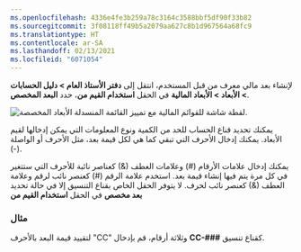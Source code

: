 ```yaml
---
ms.openlocfilehash: 4336e4fe3b259a78c3164c3588bbf5df90f33b82
ms.sourcegitcommit: 3f08118ff49b5a2079aa627c8b1d967564a68fc9
ms.translationtype: HT
ms.contentlocale: ar-SA
ms.lasthandoff: 02/13/2021
ms.locfileid: "6071054"
---
```

لإنشاء بعد مالي معرف من قبل المستخدم، انتقل إلى **دفتر الأستاذ العام > دليل الحسابات > الأبعاد > الأبعاد المالية** في الحقل **استخدام القيم من**، حدد **البعد المخصص**.
 
![لقطة شاشة للقوائم المالية مع تمييز القائمة المنسدلة الأبعاد المخصصة.](../media/custom-dim.png)

يمكنك تحديد قناع الحساب للحد من الكمية ونوع المعلومات التي يمكن إدخالها لقيم الأبعاد. يمكنك إدخال الأحرف التي تبقي كما هي لكل قيمة بعد، مثل الأحرف أو الواصلة (-). 

يمكنك إدخال علامات الأرقام (#) وعلامات العطف (&) كعناصر نائبة للأحرف التي ستتغير في كل مرة يتم فيها إنشاء قيمة بعد. استخدم علامة الرقم (#) كعنصر نائب لرقم وعلامة العطف (&) كعنصر نائب لحرف. لا يتوفر الحقل الخاص بقناع التنسيق إلا في حالة تحديد **بعد مخصص** في الحقل **استخدام القيم من**

### <a name="example"></a>مثال 

لتقييد قيمة البعد بالأحرف "CC" وثلاثة أرقام، قم بإدخال **CC-###** كقناع تنسيق.

 


